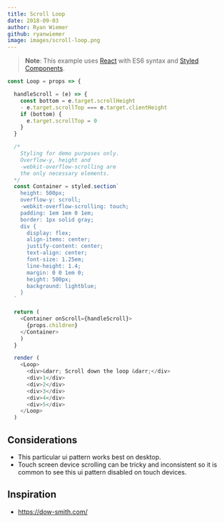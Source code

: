 ```yaml
---
title: Scroll Loop
date: 2018-09-03
author: Ryan Wiemer
github: ryanwiemer
image: images/scroll-loop.png
---
```


> **Note**: This example uses [React](https://reactjs.org/) with ES6 syntax and [Styled Components](https://www.styled-components.com/).

```javascript
const Loop = props => {

  handleScroll = (e) => {
    const bottom = e.target.scrollHeight
    - e.target.scrollTop === e.target.clientHeight
    if (bottom) {
      e.target.scrollTop = 0
    }
  }

  /*
    Styling for demo purposes only.
    Overflow-y, height and
    -webkit-overflow-scrolling are
    the only necessary elements.
  */
  const Container = styled.section`
    height: 500px;
    overflow-y: scroll;
    -webkit-overflow-scrolling: touch;
    padding: 1em 1em 0 1em;
    border: 1px solid gray;
    div {
      display: flex;
      align-items: center;
      justify-content: center;
      text-align: center;
      font-size: 1.25em;
      line-height: 1.4;
      margin: 0 0 1em 0;
      height: 500px;
      background: lightblue;
    }
  `

  return (
    <Container onScroll={handleScroll}>
      {props.children}  
    </Container>
    )
  }

  render (
    <Loop>
      <div>&darr; Scroll down the loop &darr;</div>
      <div>1</div>
      <div>2</div>
      <div>3</div>
      <div>4</div>
      <div>5</div>
    </Loop>
  )
```

## Considerations
* This particular ui pattern works best on desktop.  
* Touch screen device scrolling can be tricky and inconsistent so it is common to see this ui pattern disabled on touch devices.

## Inspiration
* https://dow-smith.com/
